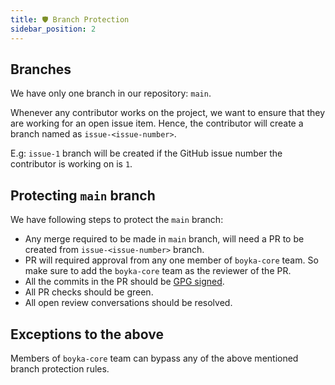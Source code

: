 ```yaml
---
title: 🛡️ Branch Protection
sidebar_position: 2
---
```


## Branches

We have only one branch in our repository: `main`.

Whenever any contributor works on the project, we want to ensure that they are working for an open issue item. Hence, the contributor will create a branch named as `issue-<issue-number>`.

E.g: `issue-1` branch will be created if the GitHub issue number the contributor is working on is `1`.

## Protecting `main` branch

We have following steps to protect the `main` branch:

- Any merge required to be made in `main` branch, will need a PR to be created from `issue-<issue-number>` branch.
- PR will required approval from any one member of `boyka-core` team. So make sure to add the `boyka-core` team as the reviewer of the PR.
- All the commits in the PR should be [GPG signed][gpg-sign].
- All PR checks should be green.
- All open review conversations should be resolved.

## Exceptions to the above

Members of `boyka-core` team can bypass any of the above mentioned branch protection rules.

[gpg-sign]: https://docs.github.com/en/authentication/managing-commit-signature-verification/signing-commits
